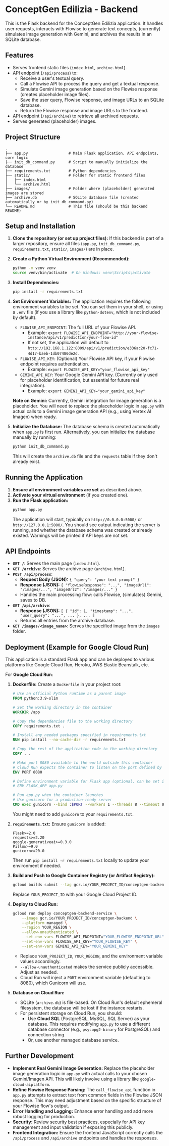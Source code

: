 # ConceptGen Edilizia - Backend

This is the Flask backend for the ConceptGen Edilizia application. It handles user requests, interacts with Flowise to generate text concepts, (currently) simulates image generation with Gemini, and archives the results in an SQLite database.

## Features

- Serves frontend static files (`index.html`, `archive.html`).
- API endpoint (`/api/process`) to:
    - Receive a user's textual query.
    - Call a Flowise API to process the query and get a textual response.
    - Simulate Gemini image generation based on the Flowise response (creates placeholder image files).
    - Save the user query, Flowise response, and image URLs to an SQLite database.
    - Return the Flowise response and image URLs to the frontend.
- API endpoint (`/api/archive`) to retrieve all archived requests.
- Serves generated (placeholder) images.

## Project Structure

```
.
├── app.py                  # Main Flask application, API endpoints, core logic
├── init_db_command.py      # Script to manually initialize the database
├── requirements.txt        # Python dependencies
├── static/                 # Folder for static frontend files
│   ├── index.html
│   └── archive.html
├── images/                 # Folder where (placeholder) generated images are stored
├── archive.db              # SQLite database file (created automatically or by init_db_command.py)
└── README.md               # This file (should be this backend README)
```

## Setup and Installation

1.  **Clone the repository (or set up project files):**
    If this backend is part of a larger repository, ensure all files (`app.py`, `init_db_command.py`, `requirements.txt`, `static/`, `images/`) are in place.

2.  **Create a Python Virtual Environment (Recommended):**
    ```bash
    python -m venv venv
    source venv/bin/activate  # On Windows: venv\Scripts\activate
    ```

3.  **Install Dependencies:**
    ```bash
    pip install -r requirements.txt
    ```

4.  **Set Environment Variables:**
    The application requires the following environment variables to be set. You can set them in your shell, or using a `.env` file (if you use a library like `python-dotenv`, which is not included by default).

    *   `FLOWISE_API_ENDPOINT`: The full URL of your Flowise API.
        *   Example: `export FLOWISE_API_ENDPOINT="http://your-flowise-instance/api/v1/prediction/your-flow-id"`
        *   If not set, the application will default to `http://192.168.1.122:8009/api/v1/prediction/e336ac20-fc71-4d17-baeb-1db07480de2d`.
    *   `FLOWISE_API_KEY`: (Optional) Your Flowise API key, if your Flowise endpoint requires authentication.
        *   Example: `export FLOWISE_API_KEY="your_flowise_api_key"`
    *   `GEMINI_API_KEY`: Your Google Gemini API key. (Currently only used for placeholder identification, but essential for future real integration).
        *   Example: `export GEMINI_API_KEY="your_gemini_api_key"`

    **Note on Gemini:** Currently, Gemini integration for image generation is a placeholder. You will need to replace the placeholder logic in `app.py` with actual calls to a Gemini image generation API (e.g., using Vertex AI Imagen) when ready.

5.  **Initialize the Database:**
    The database schema is created automatically when `app.py` is first run.
    Alternatively, you can initialize the database manually by running:
    ```bash
    python init_db_command.py
    ```
    This will create the `archive.db` file and the `requests` table if they don't already exist.

## Running the Application

1.  **Ensure all environment variables are set** as described above.
2.  **Activate your virtual environment** (if you created one).
3.  **Run the Flask application:**
    ```bash
    python app.py
    ```
    The application will start, typically on `http://0.0.0.0:5000/` or `http://127.0.0.1:5000/`.
    You should see output indicating the server is running, and whether the database schema was created or already existed.
    Warnings will be printed if API keys are not set.

## API Endpoints

*   **`GET /`**: Serves the main page (`index.html`).
*   **`GET /archive`**: Serves the archive page (`archive.html`).
*   **`POST /api/process`**:
    *   **Request Body (JSON):** `{ "query": "your text prompt" }`
    *   **Response (JSON):** `{ "flowiseResponse": "...", "imageUrl1": "/images/...", "imageUrl2": "/images/..." }`
    *   Handles the main processing flow: calls Flowise, (simulates) Gemini, saves to DB.
*   **`GET /api/archive`**:
    *   **Response (JSON):** `[ { "id": 1, "timestamp": "...", "user_query": "...", ... }, ... ]`
    *   Returns all entries from the archive database.
*   **`GET /images/<image_name>`**: Serves the specified image from the `images` folder.

## Deployment (Example for Google Cloud Run)

This application is a standard Flask app and can be deployed to various platforms like Google Cloud Run, Heroku, AWS Elastic Beanstalk, etc.

For **Google Cloud Run**:

1.  **Dockerfile:** Create a `Dockerfile` in your project root:
    ```dockerfile
    # Use an official Python runtime as a parent image
    FROM python:3.9-slim

    # Set the working directory in the container
    WORKDIR /app

    # Copy the dependencies file to the working directory
    COPY requirements.txt .

    # Install any needed packages specified in requirements.txt
    RUN pip install --no-cache-dir -r requirements.txt

    # Copy the rest of the application code to the working directory
    COPY . .

    # Make port 8080 available to the world outside this container
    # Cloud Run expects the container to listen on the port defined by the PORT env var (defaults to 8080)
    ENV PORT 8080

    # Define environment variable for Flask app (optional, can be set in Cloud Run service)
    # ENV FLASK_APP app.py

    # Run app.py when the container launches
    # Use gunicorn for a production-ready server
    CMD exec gunicorn --bind :$PORT --workers 1 --threads 8 --timeout 0 app:app
    ```
    You might need to add `gunicorn` to your `requirements.txt`.

2.  **`requirements.txt`:** Ensure `gunicorn` is added:
    ```
    Flask>=2.0
    requests>=2.20
    google-generativeai>=0.3.0
    Pillow>=9.0
    gunicorn>=20.0
    ```
    Then run `pip install -r requirements.txt` locally to update your environment if needed.

3.  **Build and Push to Google Container Registry (or Artifact Registry):**
    ```bash
    gcloud builds submit --tag gcr.io/YOUR_PROJECT_ID/conceptgen-backend
    ```
    Replace `YOUR_PROJECT_ID` with your Google Cloud Project ID.

4.  **Deploy to Cloud Run:**
    ```bash
    gcloud run deploy conceptgen-backend-service \
        --image gcr.io/YOUR_PROJECT_ID/conceptgen-backend \
        --platform managed \
        --region YOUR_REGION \
        --allow-unauthenticated \
        --set-env-vars FLOWISE_API_ENDPOINT="YOUR_FLOWISE_ENDPOINT_URL" \
        --set-env-vars FLOWISE_API_KEY="YOUR_FLOWISE_KEY" \
        --set-env-vars GEMINI_API_KEY="YOUR_GEMINI_KEY"
    ```
    - Replace `YOUR_PROJECT_ID`, `YOUR_REGION`, and the environment variable values accordingly.
    - `--allow-unauthenticated` makes the service publicly accessible. Adjust as needed.
    - Cloud Run will inject a `PORT` environment variable (defaulting to 8080), which Gunicorn will use.

5.  **Database on Cloud Run:**
    - SQLite (`archive.db`) is file-based. On Cloud Run's default ephemeral filesystem, the database will be lost if the instance restarts.
    - For persistent storage on Cloud Run, you should:
        - Use **Cloud SQL** (PostgreSQL, MySQL, SQL Server) as your database. This requires modifying `app.py` to use a different database connector (e.g., `psycopg2-binary` for PostgreSQL) and connection string.
        - Or, use another managed database service.

## Further Development

*   **Implement Real Gemini Image Generation:** Replace the placeholder image generation logic in `app.py` with actual calls to your chosen Gemini/Imagen API. This will likely involve using a library like `google-cloud-aiplatform`.
*   **Refine Flowise Response Parsing:** The `call_flowise_api` function in `app.py` attempts to extract text from common fields in the Flowise JSON response. This may need adjustment based on the specific structure of your Flowise flow's output.
*   **Error Handling and Logging:** Enhance error handling and add more robust logging for production.
*   **Security:** Review security best practices, especially for API key management and input validation if exposing this publicly.
*   **Frontend Integration:** Ensure the frontend JavaScript correctly calls the `/api/process` and `/api/archive` endpoints and handles the responses.
```
